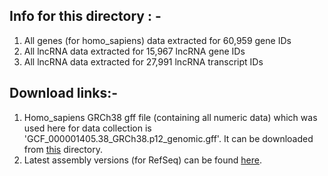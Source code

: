 ## Info for this directory : -
1. All genes (for homo_sapiens) data extracted for 60,959 gene IDs
2. All lncRNA data extracted for 15,967 lncRNA gene IDs
3. All lncRNA data extracted for 27,991 lncRNA transcript IDs

## Download links:-
1. Homo_sapiens GRCh38 gff file (containing all numeric data) which was used here for data collection is 'GCF_000001405.38_GRCh38.p12_genomic.gff'. It can be downloaded from [this](https://drive.google.com/drive/folders/1H0uHAqJwb8kSzjFic8Tvw3uy30NlCCzG?usp=sharing) directory.</br>
2. Latest assembly versions (for RefSeq) can be found [here](https://ftp.ncbi.nlm.nih.gov/genomes/refseq/vertebrate_mammalian/Homo_sapiens/latest_assembly_versions/).

